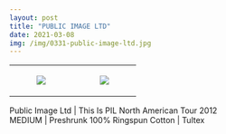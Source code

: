 ```yaml
---
layout: post
title: "PUBLIC IMAGE LTD"
date: 2021-03-08
img: /img/0331-public-image-ltd.jpg
---
```




<table style="width:100%;"><tr><td style="vertical-align:top;">
      <figure class="tmblr-full" data-orig-height="2048" data-orig-width="1365" data-orig-src="https://concertshirts.netlify.app/shirts/0331/0331-01.jpg"><img src="https://64.media.tumblr.com/23dc67d38b18f458df227b26135fad8b/b5f314a83876eeb9-26/s540x810/d89b71957ccc5a78ede93990b4102643d5c101d5.jpg" data-orig-height="2048" data-orig-width="1365" data-orig-src="https://concertshirts.netlify.app/shirts/0331/0331-01.jpg"/></figure></td>
    <td style="vertical-align:top;">
      <figure class="tmblr-full" data-orig-height="2048" data-orig-width="1365" data-orig-src="https://concertshirts.netlify.app/shirts/0331/0331-02.jpg"><img src="https://64.media.tumblr.com/cc1577cba2d2af64e9b4d6b287fb2dac/b5f314a83876eeb9-1d/s540x810/02bb26e33f1834b753fffb6a3229ddacd87f5e2a.jpg" data-orig-height="2048" data-orig-width="1365" data-orig-src="https://concertshirts.netlify.app/shirts/0331/0331-02.jpg"/></figure></td>
  </tr></table><p>
  Public Image Ltd | This Is PIL North American Tour 2012<br/>MEDIUM | Preshrunk 100% Ringspun Cotton | Tultex
</p>
